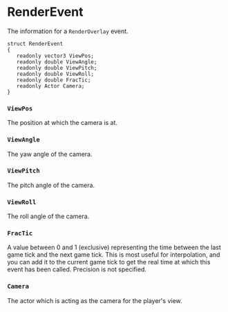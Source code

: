 # RenderEvent

The information for a `RenderOverlay` event.

```
struct RenderEvent
{
   readonly vector3 ViewPos;
   readonly double ViewAngle;
   readonly double ViewPitch;
   readonly double ViewRoll;
   readonly double FracTic;
   readonly Actor Camera;
}
```

### `ViewPos`

The position at which the camera is at.

### `ViewAngle`

The yaw angle of the camera.

### `ViewPitch`

The pitch angle of the camera.

### `ViewRoll`

The roll angle of the camera.

### `FracTic`

A value between 0 and 1 (exclusive) representing the time between the last game
tick and the next game tick. This is most useful for interpolation, and you can
add it to the current game tick to get the real time at which this event has
been called. Precision is not specified.

### `Camera`

The actor which is acting as the camera for the player's view.

<!-- EOF -->

